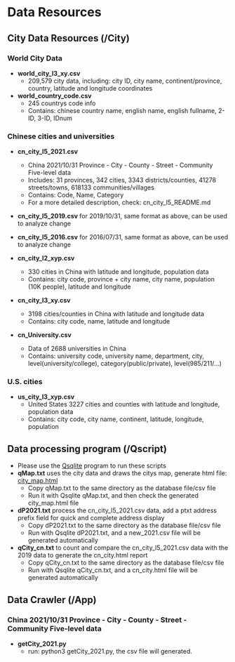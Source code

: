 # Data Resources

## City Data Resources (/City)

### World City Data
- **world_city_l3_xy.csv**
  - 209,579 city data, including: city ID, city name, continent/province, country, latitude and longitude coordinates
- **world_country_code.csv**
  - 245 countrys code info
  - Contains: chinese country name, english name, english fullname, 2-ID, 3-ID, IDnum

### Chinese cities and universities
- **cn_city_l5_2021.csv**
  - China 2021/10/31 Province - City - County - Street - Community Five-level data
  - Includes: 31 provinces, 342 cities, 3343 districts/counties, 41278 streets/towns, 618133 communities/villages
  - Contains: Code, Name, Category
  - For a more detailed description, check: cn_city_l5_README.md
- **cn_city_l5_2019.csv** for 2019/10/31, same format as above, can be used to analyze change
- **cn_city_l5_2016.csv** for 2016/07/31, same format as above, can be used to analyze change

- **cn_city_l2_xyp.csv**
  - 330 cities in China with latitude and longitude, population data
  - Contains: city code, province + city name, city name, population (10K people), latitude and longitude

- **cn_city_l3_xy.csv**
  - 3198 cities/counties in China with latitude and longitude data
  - Contains: city code, name, latitude and longitude

- **cn_University.csv**
  - Data of 2688 universities in China
  - Contains: university code, university name, department, city, level(university/college), category(public/private), level(985/211/...)

### U.S. cities
- **us_city_l3_xyp.csv**
  - United States 3227 cities and counties with latitude and longitude, population data
  - Contains: city code, city name, continent, latitude, longitude, population


## Data processing program (/Qscript)
- Please use the [Qsqlite](https://github.com/wolf71/Qsqlite) program to run these scripts 
- **qMap.txt** uses the city data and draws the citys map, generate html file: [city_map.html](Qscript/city_map.html)
  - Copy qMap.txt to the same directory as the database file/csv file
  - Run it with Qsqlite qMap.txt, and then check the generated city_map.html file
- **dP2021.txt** process the cn_city_l5_2021.csv data, add a ptxt address prefix field for quick and complete address display
  - Copy dP2021.txt to the same directory as the database file/csv file
  - Run with Qsqlite dP2021.txt, and a new_2021.csv file will be generated automatically
- **qCity_cn.txt** to count and compare the cn_city_l5_2021.csv data with the 2019 data to generate the cn_city.html report
  - Copy qCity_cn.txt to the same directory as the database file/csv file
  - Run with Qsqlite qCity_cn.txt, and a cn_city.html file will be generated automatically


## Data Crawler (/App)
### China 2021/10/31 Province - City - County - Street - Community Five-level data
- **getCity_2021.py**
  - run: python3 getCity_2021.py, the csv file will generated.

